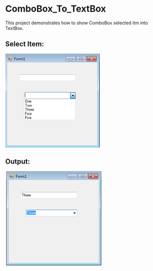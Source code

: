 # ComboBox_To_TextBox

This project demonstrates how to show ComboBox selected itm into TextBox.

## Select Item:

![My image](https://github.com/ThePiranha/img/blob/master/ComboBox_To_TextBox_input.png)

## Output:

![My image](https://github.com/ThePiranha/img/blob/master/ComboBox_To_TextBox_output.png)
